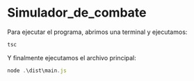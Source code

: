# Simulador_de_combate
Para ejecutar el programa, abrimos una terminal y ejecutamos:
```typescript
tsc
```
Y finalmente ejecutamos el archivo principal:
```typescript
node .\dist\main.js
```